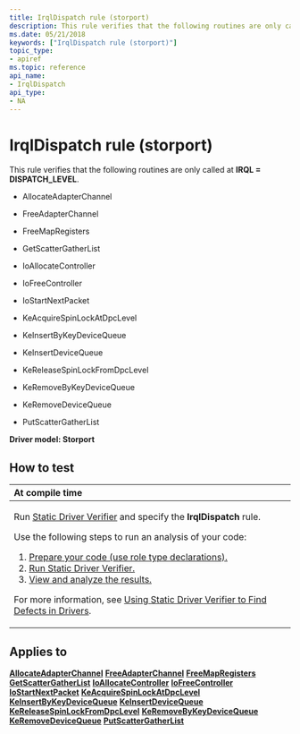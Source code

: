```yaml
---
title: IrqlDispatch rule (storport)
description: This rule verifies that the following routines are only called at IRQL DISPATCH\_LEVEL.
ms.date: 05/21/2018
keywords: ["IrqlDispatch rule (storport)"]
topic_type:
- apiref
ms.topic: reference
api_name:
- IrqlDispatch
api_type:
- NA
---
```


# IrqlDispatch rule (storport)


This rule verifies that the following routines are only called at **IRQL = DISPATCH\_LEVEL**.

-   AllocateAdapterChannel

-   FreeAdapterChannel

-   FreeMapRegisters

-   GetScatterGatherList

-   IoAllocateController

-   IoFreeController

-   IoStartNextPacket

-   KeAcquireSpinLockAtDpcLevel

-   KeInsertByKeyDeviceQueue

-   KeInsertDeviceQueue

-   KeReleaseSpinLockFromDpcLevel

-   KeRemoveByKeyDeviceQueue

-   KeRemoveDeviceQueue

-   PutScatterGatherList

**Driver model: Storport**

## How to test

<table>
<colgroup>
<col width="100%" />
</colgroup>
<thead>
<tr class="header">
<th align="left">At compile time</th>
</tr>
</thead>
<tbody>
<tr class="odd">
<td align="left"><p>Run <a href="/windows-hardware/drivers/devtest/static-driver-verifier" data-raw-source="[Static Driver Verifier](./static-driver-verifier.md)">Static Driver Verifier</a> and specify the <strong>IrqlDispatch</strong> rule.</p>
Use the following steps to run an analysis of your code:
<ol>
<li><a href="/windows-hardware/drivers/devtest/using-static-driver-verifier-to-find-defects-in-drivers#preparing-your-source-code" data-raw-source="[Prepare your code (use role type declarations).](./using-static-driver-verifier-to-find-defects-in-drivers.md#preparing-your-source-code)">Prepare your code (use role type declarations).</a></li>
<li><a href="/windows-hardware/drivers/devtest/using-static-driver-verifier-to-find-defects-in-drivers#running-static-driver-verifier" data-raw-source="[Run Static Driver Verifier.](./using-static-driver-verifier-to-find-defects-in-drivers.md#running-static-driver-verifier)">Run Static Driver Verifier.</a></li>
<li><a href="/windows-hardware/drivers/devtest/using-static-driver-verifier-to-find-defects-in-drivers#viewing-and-analyzing-the-results" data-raw-source="[View and analyze the results.](./using-static-driver-verifier-to-find-defects-in-drivers.md#viewing-and-analyzing-the-results)">View and analyze the results.</a></li>
</ol>
<p>For more information, see <a href="/windows-hardware/drivers/devtest/using-static-driver-verifier-to-find-defects-in-drivers" data-raw-source="[Using Static Driver Verifier to Find Defects in Drivers](./using-static-driver-verifier-to-find-defects-in-drivers.md)">Using Static Driver Verifier to Find Defects in Drivers</a>.</p></td>
</tr>
</tbody>
</table>

## Applies to

[**AllocateAdapterChannel**](/windows-hardware/drivers/ddi/wdm/nc-wdm-pallocate_adapter_channel)
[**FreeAdapterChannel**](/windows-hardware/drivers/ddi/wdm/nc-wdm-pfree_adapter_channel)
[**FreeMapRegisters**](/windows-hardware/drivers/ddi/wdm/nc-wdm-pfree_map_registers)
[**GetScatterGatherList**](/windows-hardware/drivers/ddi/wdm/nc-wdm-pget_scatter_gather_list)
[**IoAllocateController**](/windows-hardware/drivers/ddi/ntddk/nf-ntddk-ioallocatecontroller)
[**IoFreeController**](/windows-hardware/drivers/ddi/ntddk/nf-ntddk-iofreecontroller)
[**IoStartNextPacket**](/windows-hardware/drivers/ddi/ntifs/nf-ntifs-iostartnextpacket)
[**KeAcquireSpinLockAtDpcLevel**](/windows-hardware/drivers/ddi/wdm/nf-wdm-keacquirespinlockatdpclevel)
[**KeInsertByKeyDeviceQueue**](/windows-hardware/drivers/ddi/wdm/nf-wdm-keinsertbykeydevicequeue)
[**KeInsertDeviceQueue**](/windows-hardware/drivers/ddi/wdm/nf-wdm-keinsertdevicequeue)
[**KeReleaseSpinLockFromDpcLevel**](/windows-hardware/drivers/ddi/wdm/nf-wdm-kereleasespinlockfromdpclevel)
[**KeRemoveByKeyDeviceQueue**](/windows-hardware/drivers/ddi/wdm/nf-wdm-keremovebykeydevicequeue)
[**KeRemoveDeviceQueue**](/windows-hardware/drivers/ddi/wdm/nf-wdm-keremovedevicequeue)
[**PutScatterGatherList**](/windows-hardware/drivers/ddi/wdm/nc-wdm-pput_scatter_gather_list)
